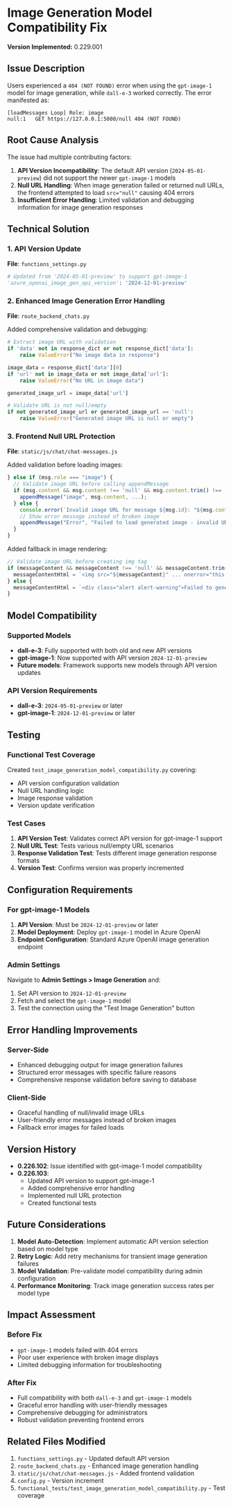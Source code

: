 # Image Generation Model Compatibility Fix

**Version Implemented:** 0.229.001

## Issue Description

Users experienced a `404 (NOT FOUND)` error when using the `gpt-image-1` model for image generation, while `dall-e-3` worked correctly. The error manifested as:

```
[loadMessages Loop] Role: image
null:1   GET https://127.0.0.1:5000/null 404 (NOT FOUND)
```

## Root Cause Analysis

The issue had multiple contributing factors:

1. **API Version Incompatibility**: The default API version (`2024-05-01-preview`) did not support the newer `gpt-image-1` models
2. **Null URL Handling**: When image generation failed or returned null URLs, the frontend attempted to load `src="null"` causing 404 errors
3. **Insufficient Error Handling**: Limited validation and debugging information for image generation responses

## Technical Solution

### 1. API Version Update

**File**: `functions_settings.py`
```python
# Updated from '2024-05-01-preview' to support gpt-image-1
'azure_openai_image_gen_api_version': '2024-12-01-preview'
```

### 2. Enhanced Image Generation Error Handling

**File**: `route_backend_chats.py`

Added comprehensive validation and debugging:
```python
# Extract image URL with validation
if 'data' not in response_dict or not response_dict['data']:
    raise ValueError("No image data in response")

image_data = response_dict['data'][0]
if 'url' not in image_data or not image_data['url']:
    raise ValueError("No URL in image data")

generated_image_url = image_data['url']

# Validate URL is not null/empty
if not generated_image_url or generated_image_url == 'null':
    raise ValueError("Generated image URL is null or empty")
```

### 3. Frontend Null URL Protection

**File**: `static/js/chat/chat-messages.js`

Added validation before loading images:
```javascript
} else if (msg.role === "image") {
  // Validate image URL before calling appendMessage
  if (msg.content && msg.content !== 'null' && msg.content.trim() !== '') {
    appendMessage("image", msg.content, ...);
  } else {
    console.error(`Invalid image URL for message ${msg.id}: "${msg.content}"`);
    // Show error message instead of broken image
    appendMessage("Error", "Failed to load generated image - invalid URL", ...);
  }
}
```

Added fallback in image rendering:
```javascript
// Validate image URL before creating img tag
if (messageContent && messageContent !== 'null' && messageContent.trim() !== '') {
  messageContentHtml = `<img src="${messageContent}" ... onerror="this.src='/static/images/image-error.png';" />`;
} else {
  messageContentHtml = `<div class="alert alert-warning">Failed to generate image - invalid response</div>`;
}
```

## Model Compatibility

### Supported Models
- **dall-e-3**: Fully supported with both old and new API versions
- **gpt-image-1**: Now supported with API version `2024-12-01-preview`
- **Future models**: Framework supports new models through API version updates

### API Version Requirements
- **dall-e-3**: `2024-05-01-preview` or later
- **gpt-image-1**: `2024-12-01-preview` or later

## Testing

### Functional Test Coverage
Created `test_image_generation_model_compatibility.py` covering:
- API version configuration validation
- Null URL handling logic
- Image response validation
- Version update verification

### Test Cases
1. **API Version Test**: Validates correct API version for gpt-image-1 support
2. **Null URL Test**: Tests various null/empty URL scenarios
3. **Response Validation Test**: Tests different image generation response formats
4. **Version Test**: Confirms version was properly incremented

## Configuration Requirements

### For gpt-image-1 Models
1. **API Version**: Must be `2024-12-01-preview` or later
2. **Model Deployment**: Deploy `gpt-image-1` model in Azure OpenAI
3. **Endpoint Configuration**: Standard Azure OpenAI image generation endpoint

### Admin Settings
Navigate to **Admin Settings > Image Generation** and:
1. Set API version to `2024-12-01-preview`
2. Fetch and select the `gpt-image-1` model
3. Test the connection using the "Test Image Generation" button

## Error Handling Improvements

### Server-Side
- Enhanced debugging output for image generation failures
- Structured error messages with specific failure reasons
- Comprehensive response validation before saving to database

### Client-Side
- Graceful handling of null/invalid image URLs
- User-friendly error messages instead of broken images
- Fallback error images for failed loads

## Version History

- **0.226.102**: Issue identified with gpt-image-1 model compatibility
- **0.226.103**: 
  - Updated API version to support gpt-image-1
  - Added comprehensive error handling
  - Implemented null URL protection
  - Created functional tests

## Future Considerations

1. **Model Auto-Detection**: Implement automatic API version selection based on model type
2. **Retry Logic**: Add retry mechanisms for transient image generation failures
3. **Model Validation**: Pre-validate model compatibility during admin configuration
4. **Performance Monitoring**: Track image generation success rates per model type

## Impact Assessment

### Before Fix
- `gpt-image-1` models failed with 404 errors
- Poor user experience with broken image displays
- Limited debugging information for troubleshooting

### After Fix
- Full compatibility with both `dall-e-3` and `gpt-image-1` models
- Graceful error handling with user-friendly messages
- Comprehensive debugging for administrators
- Robust validation preventing frontend errors

## Related Files Modified

1. `functions_settings.py` - Updated default API version
2. `route_backend_chats.py` - Enhanced image generation handling
3. `static/js/chat/chat-messages.js` - Added frontend validation
4. `config.py` - Version increment
5. `functional_tests/test_image_generation_model_compatibility.py` - Test coverage
